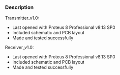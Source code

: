 ### Description

Transmitter_v1.0:
- Last opened with Proteus 8 Professional v8.13 SP0
- Included schematic and PCB layout
- Made and tested successfully

Receiver_v1.0:
- Last opened with Proteus 8 Professional v8.13 SP0
- Included schematic and PCB layout
- Made and tested successfully
